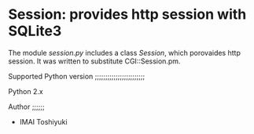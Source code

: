  Session: provides http session with SQLite3
=============================================

The module *session.py* includes a class *Session*, which porovaides http session. It was written to substitute CGI::Session.pm.

Supported Python version
;;;;;;;;;;;;;;;;;;;;;;;;

Python 2.x

Author
;;;;;;

- IMAI Toshiyuki